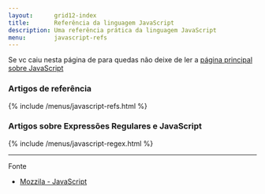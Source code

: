 ```yaml
---
layout:      grid12-index
title:       Referência da linguagem JavaScript
description: Uma referência prática da linguagem JavaScript
menu:        javascript-refs
---
```


Se vc caiu nesta página de para quedas não deixe de ler a [página principal sobre JavaScript](/javascript/)

### Artigos de referência

{% include /menus/javascript-refs.html %}


### Artigos sobre Expressões Regulares e JavaScript

{% include /menus/javascript-regex.html %}


<hr/>
Fonte

- [Mozzila - JavaScript](https://developer.mozilla.org/en-US/learn/javascript "link-externo")
